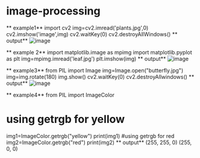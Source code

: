 # image-processing
**   example1**
import cv2
img=cv2.imread('plants.jpg',0)
cv2.imshow('image',img)
cv2.waitKey(0)
cv2.destroyAllWindows()
**  output**
![image](https://user-images.githubusercontent.com/104187589/173810494-0f2e7467-802a-4dbd-ae8f-b14342ab748b.png)


**  example 2**
import matplotlib.image as mpimg
import matplotlib.pyplot as plt
img=mpimg.imread('leaf.jpg')
plt.imshow(img)
**  output**
![image](https://user-images.githubusercontent.com/104187589/173809911-dd6192ba-ac88-4f1d-9fa4-05e572091e54.png)


**  example3**
from PIL import Image
img=Image.open("butterfly.jpg")
img=img.rotate(180)
img.show()
cv2.waitKey(0)
cv2.destroyAllwindows()
**  output**
![image](https://user-images.githubusercontent.com/104187589/173813639-77c63461-9337-4783-a3ab-60d7045fb357.png)


** example4**
from PIL import ImageColor
# using getrgb for yellow
img1=ImageColor.getrgb("yellow")
print(img1)
#using getrgb for red
img2=ImageColor.getrgb("red")
print(img2)
**  output**
(255, 255, 0)
(255, 0, 0)
